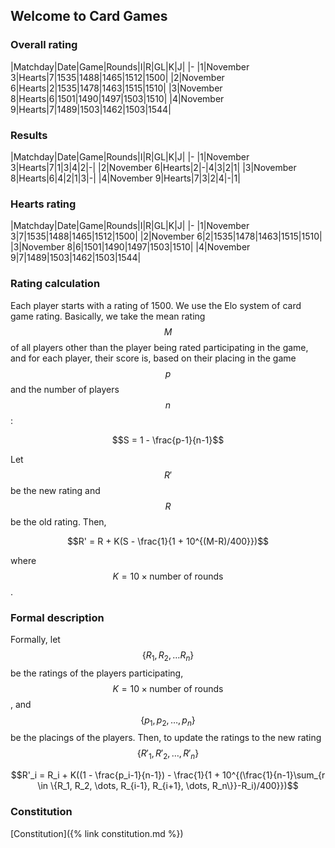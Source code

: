 ## Welcome to Card Games

### Overall rating

|Matchday|Date|Game|Rounds|I|R|GL|K|J|
|-
|1|November 3|Hearts|7|1535|1488|1465|1512|1500|
|2|November 6|Hearts|2|1535|1478|1463|1515|1510|
|3|November 8|Hearts|6|1501|1490|1497|1503|1510|
|4|November 9|Hearts|7|1489|1503|1462|1503|1544|


### Results

|Matchday|Date|Game|Rounds|I|R|GL|K|J|
|-
|1|November 3|Hearts|7|1|3|4|2|-|
|2|November 6|Hearts|2|-|4|3|2|1|
|3|November 8|Hearts|6|4|2|1|3|-|
|4|November 9|Hearts|7|3|2|4|-|1|


### Hearts rating

|Matchday|Date|Game|Rounds|I|R|GL|K|J|
|-
|1|November 3|7|1535|1488|1465|1512|1500|
|2|November 6|2|1535|1478|1463|1515|1510|
|3|November 8|6|1501|1490|1497|1503|1510|
|4|November 9|7|1489|1503|1462|1503|1544|


### Rating calculation
Each player starts with a rating of 1500. We use the Elo system of card game rating. Basically, we take the mean rating $$M$$ of all players other than the player being rated participating in the game, and for each player, their score is, based on their placing in the game $$p$$ and the number of players $$n$$:

$$S = 1 - \frac{p-1}{n-1}$$

Let $$R'$$ be the new rating and $$R$$ be the old rating. Then,

$$R' = R + K(S - \frac{1}{1 + 10^{(M-R)/400}})$$

where $$K = 10 \times \text{number of rounds}$$.

### Formal description
Formally, let $$\{R_1, R_2, \dots R_n\}$$ be the ratings of the players participating, $$K = 10 \times \text{number of rounds}$$, and $$\{p_1, p_2, \dots, p_n\}$$ be the placings of the players. Then, to update the ratings to the new rating $$\{R'_1, R'_2, \dots, R'_n\}$$

$$R'_i = R_i + K((1 - \frac{p_i-1}{n-1}) - \frac{1}{1 + 10^{(\frac{1}{n-1}\sum_{r \in \{R_1, R_2, \dots, R_{i-1}, R_{i+1}, \dots, R_n\}}-R_i)/400}})$$

### Constitution
[Constitution]({% link constitution.md %})

